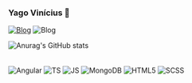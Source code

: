 ### Yago Vinícius 👋

[![Blog](https://img.shields.io/badge/LinkedIn-0077B5?style=for-the-badge&logo=linkedin&logoColor=white)](https://www.linkedin.com/in/yago-vin%C3%ADcius-ferreira-de-souza-3910441a3/)
![Blog](https://img.shields.io/badge/IntelliJ_IDEA-000000.svg?style=for-the-badge&logo=intellij-idea&logoColor=white)

![Anurag's GitHub stats](https://github-readme-stats.vercel.app/api?username=Ryuback&show_icons=true&theme=dracula&count_private=true)

<div style="display: inline-block"><br>
<img align="center" alt="Angular" src="https://img.shields.io/badge/Angular-DD0031?style=for-the-badge&logo=angular&logoColor=white"/>
<img align="center" alt="TS" src="https://img.shields.io/badge/TypeScript-007ACC?style=for-the-badge&logo=typescript&logoColor=white"/>
<img align="center" alt="JS" src="https://img.shields.io/badge/JavaScript-F7DF1E?style=for-the-badge&logo=javascript&logoColor=black"/>
<img align="center" alt="MongoDB" src="https://img.shields.io/badge/MongoDB-4EA94B?style=for-the-badge&logo=mongodb&logoColor=white"/>
<img align="center" alt="HTML5" src="https://img.shields.io/badge/HTML5-E34F26?style=for-the-badge&logo=html5&logoColor=white"/>
<img align="center" alt="SCSS" src="https://img.shields.io/badge/Sass-CC6699?style=for-the-badge&logo=sass&logoColor=white"/>
</div>

